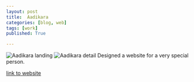 ```yaml
---
layout: post
title:  Aadikara
categories: [blog, web]
tags: [work]
published: True

---
```


![Aadikara landing](/assets/work/aadikara_landing.png)
![Aadikara detail](/assets/work/aadikara_details.png)
Designed a website for a very special person. 

<a href="http://agile-escarpment-64572.herokuapp.com/">link to website</a>